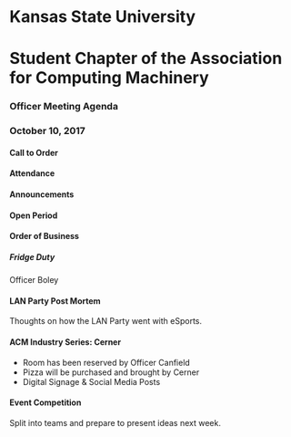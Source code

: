 # Kansas State University
# Student Chapter of the Association for Computing Machinery
### Officer Meeting Agenda
### October 10, 2017


#### Call to Order

#### Attendance

#### Announcements

#### Open Period

#### Order of Business

##### Fridge Duty
Officer Boley

#### LAN Party Post Mortem
Thoughts on how the LAN Party went with eSports.

#### ACM Industry Series: Cerner
* Room has been reserved by Officer Canfield
* Pizza will be purchased and brought by Cerner
* Digital Signage & Social Media Posts

#### Event Competition
Split into teams and prepare to present ideas next week.
